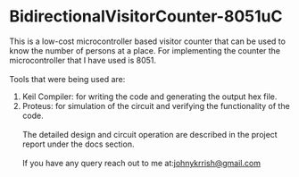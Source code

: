 # BidirectionalVisitorCounter-8051uC
This is a low-cost microcontroller based visitor counter that can be used to know the number of persons at a place. 
For implementing the counter the microcontroller that I have used is 8051.<br /><br />Tools that were being used are:<br />
1. Keil Compiler: for writing the code and generating the output hex file.<br />
2. Proteus: for simulation of the circuit and verifying the functionality of the code.<br /><br />
The detailed design and circuit operation are described in the project report under the docs section.<br /><br />
If you have any query reach out to me at:johnykrrish@gmail.com
